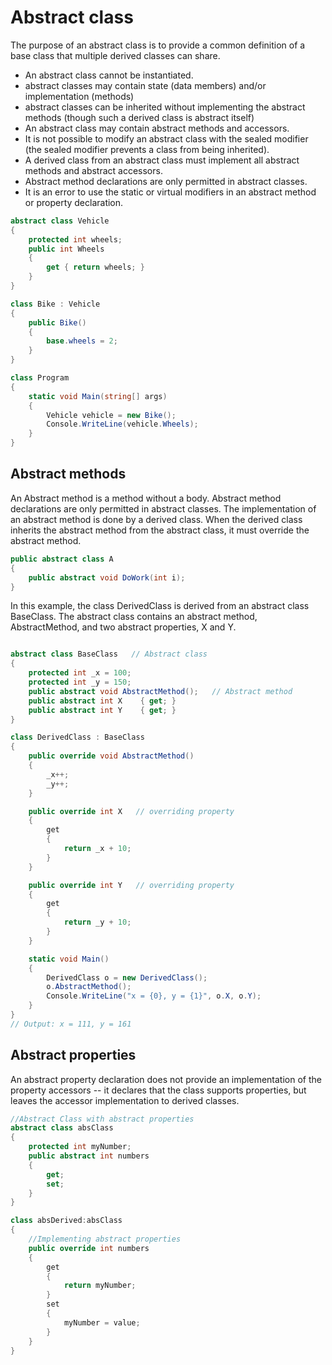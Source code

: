 # Abstract class

The purpose of an abstract class is to provide a common definition of a base class that multiple derived classes can share.

* An abstract class cannot be instantiated.
* abstract classes may contain state (data members) and/or implementation (methods)
* abstract classes can be inherited without implementing the abstract methods (though such a derived class is abstract itself)
* An abstract class may contain abstract methods and accessors.
* It is not possible to modify an abstract class with the sealed modifier (the sealed modifier prevents a class from being inherited).
* A derived class from an abstract class must implement all abstract methods and abstract accessors.
* Abstract method declarations are only permitted in abstract classes.
* It is an error to use the static or virtual modifiers in an abstract method or property declaration.

```csharp
abstract class Vehicle
{
    protected int wheels;
    public int Wheels
    {
        get { return wheels; }
    }
}

class Bike : Vehicle
{
    public Bike()
    {
        base.wheels = 2;
    }
}

class Program
{
    static void Main(string[] args)
    {
        Vehicle vehicle = new Bike();
        Console.WriteLine(vehicle.Wheels);
    }
}
```

## Abstract methods

An Abstract method is a method without a body. Abstract method declarations are only permitted in abstract classes. The implementation of an abstract method is done by a derived class. When the derived class inherits the abstract method from the abstract class, it must override the abstract method.

```csharp
public abstract class A
{
    public abstract void DoWork(int i);
}
```

In this example, the class DerivedClass is derived from an abstract class BaseClass. The abstract class contains an abstract method, AbstractMethod, and two abstract properties, X and Y.

```csharp

abstract class BaseClass   // Abstract class
{
    protected int _x = 100;
    protected int _y = 150;
    public abstract void AbstractMethod();   // Abstract method
    public abstract int X    { get; }
    public abstract int Y    { get; }
}

class DerivedClass : BaseClass
{
    public override void AbstractMethod()
    {
        _x++;
        _y++;
    }

    public override int X   // overriding property
    {
        get
        {
            return _x + 10;
        }
    }

    public override int Y   // overriding property
    {
        get
        {
            return _y + 10;
        }
    }

    static void Main()
    {
        DerivedClass o = new DerivedClass();
        o.AbstractMethod();
        Console.WriteLine("x = {0}, y = {1}", o.X, o.Y);
    }
}
// Output: x = 111, y = 161
```

## Abstract properties

An abstract property declaration does not provide an implementation of the property accessors -- it declares that the class supports properties, but leaves the accessor implementation to derived classes.

```csharp
//Abstract Class with abstract properties
abstract class absClass
{
    protected int myNumber;
    public abstract int numbers
    {
        get;
        set;
    }
}

class absDerived:absClass
{
    //Implementing abstract properties
    public override int numbers
    {
        get
        {
            return myNumber;
        }
        set
        {
            myNumber = value;
        }
    }
}
```
